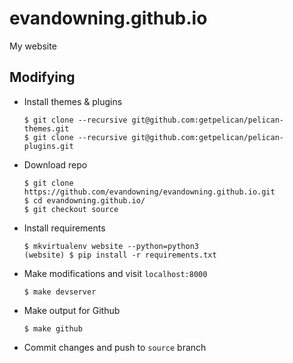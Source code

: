 # evandowning.github.io
My website

## Modifying
  - Install themes & plugins
    ```
    $ git clone --recursive git@github.com:getpelican/pelican-themes.git
    $ git clone --recursive git@github.com:getpelican/pelican-plugins.git
    ```
  - Download repo
    ```
    $ git clone https://github.com/evandowning/evandowning.github.io.git
    $ cd evandowning.github.io/
    $ git checkout source
    ```
  - Install requirements
    ```
    $ mkvirtualenv website --python=python3
    (website) $ pip install -r requirements.txt
    ```
  - Make modifications and visit `localhost:8000`
    ```
    $ make devserver
    ```
  - Make output for Github
    ```
    $ make github
    ```
  - Commit changes and push to `source` branch

